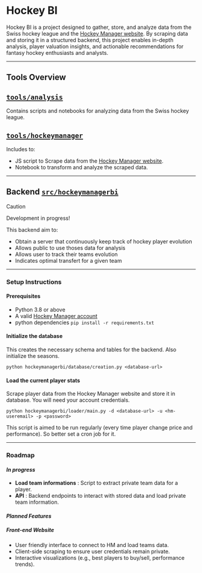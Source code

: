 # Hockey BI
Hockey BI is a project designed to gather, store, and analyze data from the Swiss hockey league and the [Hockey Manager website](https://www.hockeymanager.ch/). 
By scraping data and storing it in a structured backend, this project enables in-depth analysis, player valuation insights, and actionable recommendations for fantasy hockey enthusiasts and analysts.

---

## Tools Overview

## [`tools/analysis`](tools/analysis)
Contains scripts and notebooks for analyzing data from the Swiss hockey league.

## [`tools/hockeymanager`](tools/hockeymanager)
Includes to:
- JS script to Scrape data from the [Hockey Manager website](https://www.hockeymanager.ch/).
- Notebook to transform and analyze the scraped data.

---

## Backend [`src/hockeymanagerbi`](src/hockeymanagerbi)
> [!CAUTION]
> Development in progress!

This backend aim to:
- Obtain a server that continuously keep track of hockey player evolution
- Allows public to use thoses data for analysis
- Allows user to track their teams evolution
- Indicates optimal transfert for a given team

---
### Setup Instructions

#### Prerequisites
- Python 3.8 or above
- A valid [Hockey Manager account](https://www.hockeymanager.ch/)
- python dependencies `pip install -r requirements.txt`

#### Initialize the database
This creates the necessary schema and tables for the backend. Also initialize the seasons.
```shell
python hockeymanagerbi/database/creation.py <database-url>
```

#### Load the current player stats
Scrape player data from the Hockey Manager website and store it in database.
You will need your account credentials.
```shell
python hockeymanagerbi/loader/main.py -d <database-url> -u <hm-useremail> -p <password>
```
This script is aimed to be run regularly (every time player change price and performance). So better set a cron job for it.

---
### Roadmap 

#### *In progress* 
- **Load team informations** : Script to extract private team data for a player.
- **API** : Backend endpoints to interact with stored data and load private team information.

#### *Planned Features*
##### Front-end Website 
 - User friendly interface to connect to HM and load teams data.
 - Client-side scraping to ensure user credentials remain private.
 - Interactive visualizations (e.g., best players to buy/sell, performance trends).
